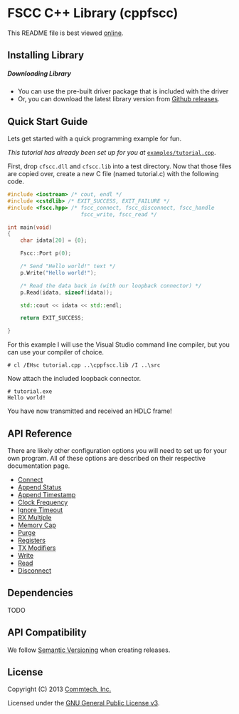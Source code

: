 # FSCC C++ Library (cppfscc)
This README file is best viewed [online](http://github.com/commtech/cppfscc/).

## Installing Library

##### Downloading Library
- You can use the pre-built driver package that is included with the driver
- Or, you can download the latest library version from
[Github releases](https://github.com/commtech/cppfscc/releases).


## Quick Start Guide

Lets get started with a quick programming example for fun.

_This tutorial has already been set up for you at_ 
[`examples/tutorial.cpp`](https://github.com/commtech/cppfscc/tree/master/examples/tutorial.cpp).

First, drop `cfscc.dll` and `cfscc.lib` into a test directory. Now that those files are 
copied over, create a new C file (named tutorial.c) with the following code.

```c++
#include <iostream> /* cout, endl */
#include <cstdlib> /* EXIT_SUCCESS, EXIT_FAILURE */
#include <fscc.hpp> /* fscc_connect, fscc_disconnect, fscc_handle
                       fscc_write, fscc_read */

int main(void)
{
	char idata[20] = {0};

    Fscc::Port p(0);

	/* Send "Hello world!" text */
	p.Write("Hello world!");

	/* Read the data back in (with our loopback connector) */
	p.Read(idata, sizeof(idata));

	std::cout << idata << std::endl;

	return EXIT_SUCCESS;

}
```

For this example I will use the Visual Studio command line compiler, but
you can use your compiler of choice.

```
# cl /EHsc tutorial.cpp ..\cppfscc.lib /I ..\src
```

Now attach the included loopback connector.

```
# tutorial.exe
Hello world!
```

You have now transmitted and received an HDLC frame! 


## API Reference

There are likely other configuration options you will need to set up for your 
own program. All of these options are described on their respective documentation page.

- [Connect](https://github.com/commtech/cppfscc/blob/master/docs/connect.md)
- [Append Status](https://github.com/commtech/cppfscc/blob/master/docs/append-status.md)
- [Append Timestamp](https://github.com/commtech/cppfscc/blob/master/docs/append-timestamp.md)
- [Clock Frequency](https://github.com/commtech/cppfscc/blob/master/docs/clock-frequency.md)
- [Ignore Timeout](https://github.com/commtech/cppfscc/blob/master/docs/ignore-timeout.md)
- [RX Multiple](https://github.com/commtech/cppfscc/blob/master/docs/rx-multiple.md)
- [Memory Cap](https://github.com/commtech/cppfscc/blob/master/docs/memory-cap.md)
- [Purge](https://github.com/commtech/cppfscc/blob/master/docs/purge.md)
- [Registers](https://github.com/commtech/cppfscc/blob/master/docs/registers.md)
- [TX Modifiers](https://github.com/commtech/cppfscc/blob/master/docs/tx-modifiers.md)
- [Write](https://github.com/commtech/cppfscc/blob/master/docs/write.md)
- [Read](https://github.com/commtech/cppfscc/blob/master/docs/read.md)
- [Disconnect](https://github.com/commtech/cppfscc/blob/master/docs/disconnect.md)


## Dependencies
TODO


## API Compatibility
We follow [Semantic Versioning](http://semver.org/) when creating releases.


## License

Copyright (C) 2013 [Commtech, Inc.](http://commtech-fastcom.com)

Licensed under the [GNU General Public License v3](http://www.gnu.org/licenses/gpl.txt).
